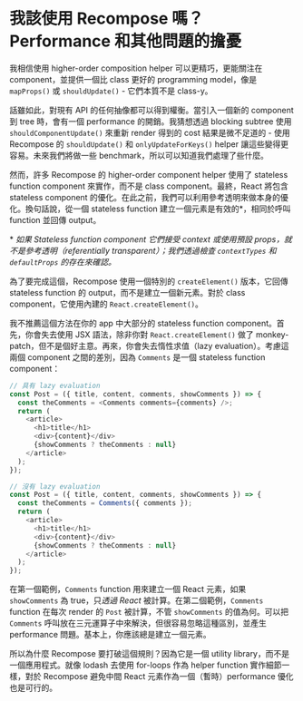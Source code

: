 # 我該使用 Recompose 嗎？Performance 和其他問題的擔憂

我相信使用 higher-order composition helper 可以更精巧，更能關注在 component，並提供一個比 class 更好的 programming model，像是 `mapProps()` 或 `shouldUpdate()` - 它們本質不是 class-y。

話雖如此，對現有 API 的任何抽像都可以得到權衡。當引入一個新的 component 到 tree 時，會有一個 performance 的開銷。我猜想透過 blocking subtree 使用 `shouldComponentUpdate()` 來重新 render 得到的 cost 結果是微不足道的 - 使用 Recompose 的 `shouldUpdate()` 和 `onlyUpdateForKeys()` helper 讓這些變得更容易。未來我們將做一些 benchmark，所以可以知道我們處理了些什麼。

然而，許多 Recompose 的 higher-order component helper 使用了 stateless function component 來實作，而不是 class component。最終，React 將包含 stateless component 的優化。在此之前，我們可以利用參考透明來做本身的優化。換句話說，從一個 stateless function 建立一個元素是有效的*，相同於呼叫 function 並回傳 output。

\* *如果 Stateless function component 它們接受 context 或使用預設 props，就不是參考透明（referentially transparent）；我們透過檢查 `contextTypes` 和` defaultProps` 的存在來確認。*

為了要完成這個，Recompose 使用一個特別的 `createElement()` 版本，它回傳 stateless function 的 output，而不是建立一個新元素。對於 class component，它使用內建的 `React.createElement()`。

我不推薦這個方法在你的 app 中大部分的 stateless function component。首先，你會失去使用 JSX 語法，除非你對 `React.createElement()` 做了 monkey-patch，但不是個好主意。再來，你會失去惰性求值（lazy evaluation）。考慮這兩個 component 之間的差別，因為 `Comments` 是一個 stateless function component：

```js
// 具有 lazy evaluation
const Post = ({ title, content, comments, showComments }) => {
  const theComments = <Comments comments={comments} />;
  return (
    <article>
      <h1>title</h1>
      <div>{content}</div>
      {showComments ? theComments : null}
    </article>
  );
});

// 沒有 lazy evaluation
const Post = ({ title, content, comments, showComments }) => {
  const theComments = Comments({ comments });
  return (
    <article>
      <h1>title</h1>
      <div>{content}</div>
      {showComments ? theComments : null}
    </article>
  );
});
```

在第一個範例，`Comments` function 用來建立一個 React 元素，如果 `showComments` 為 true，只*透過 React* 被計算。在第二個範例，`Comments` function 在每次 render 的 `Post` 被計算，不管 `showComments` 的值為何。可以把 `Comments` 呼叫放在三元運算子中來解決，但很容易忽略這種區別，並產生 performance 問題。基本上，你應該總是建立一個元素。

所以為什麼 Recompose 要打破這個規則？因為它是一個 utility library，而不是一個應用程式。就像 lodash 去使用 for-loops 作為 helper function 實作細節一樣，對於 Recompose 避免中間 React 元素作為一個（暫時）performance 優化也是可行的。
